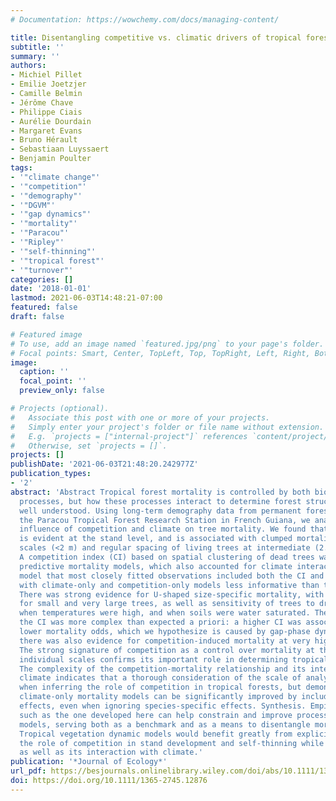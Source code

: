 ```yaml
---
# Documentation: https://wowchemy.com/docs/managing-content/

title: Disentangling competitive vs. climatic drivers of tropical forest mortality
subtitle: ''
summary: ''
authors:
- Michiel Pillet
- Emilie Joetzjer
- Camille Belmin
- Jérôme Chave
- Philippe Ciais
- Aurélie Dourdain
- Margaret Evans
- Bruno Hérault
- Sebastiaan Luyssaert
- Benjamin Poulter
tags:
- '"climate change"'
- '"competition"'
- '"demography"'
- '"DGVM"'
- '"gap dynamics"'
- '"mortality"'
- '"Paracou"'
- '"Ripley"'
- '"self-thinning"'
- '"tropical forest"'
- '"turnover"'
categories: []
date: '2018-01-01'
lastmod: 2021-06-03T14:48:21-07:00
featured: false
draft: false

# Featured image
# To use, add an image named `featured.jpg/png` to your page's folder.
# Focal points: Smart, Center, TopLeft, Top, TopRight, Left, Right, BottomLeft, Bottom, BottomRight.
image:
  caption: ''
  focal_point: ''
  preview_only: false

# Projects (optional).
#   Associate this post with one or more of your projects.
#   Simply enter your project's folder or file name without extension.
#   E.g. `projects = ["internal-project"]` references `content/project/deep-learning/index.md`.
#   Otherwise, set `projects = []`.
projects: []
publishDate: '2021-06-03T21:48:20.242977Z'
publication_types:
- '2'
abstract: 'Abstract Tropical forest mortality is controlled by both biotic and abiotic
  processes, but how these processes interact to determine forest structure is not
  well understood. Using long-term demography data from permanent forest plots at
  the Paracou Tropical Forest Research Station in French Guiana, we analysed the relative
  influence of competition and climate on tree mortality. We found that self-thinning
  is evident at the stand level, and is associated with clumped mortality at smaller
  scales (<2 m) and regular spacing of living trees at intermediate (2.5–7.5 m) scales.
  A competition index (CI) based on spatial clustering of dead trees was used to build
  predictive mortality models, which also accounted for climate interactions. The
  model that most closely fitted observations included both the CI and climatic variables,
  with climate-only and competition-only models less informative than the full model.
  There was strong evidence for U-shaped size-specific mortality, with highest mortality
  for small and very large trees, as well as sensitivity of trees to drought, especially
  when temperatures were high, and when soils were water saturated. The effect of
  the CI was more complex than expected a priori: a higher CI was associated with
  lower mortality odds, which we hypothesize is caused by gap-phase dynamics, but
  there was also evidence for competition-induced mortality at very high CI values.
  The strong signature of competition as a control over mortality at the stand and
  individual scales confirms its important role in determining tropical forest structure.
  The complexity of the competition-mortality relationship and its interaction with
  climate indicates that a thorough consideration of the scale of analysis is needed
  when inferring the role of competition in tropical forests, but demonstrates that
  climate-only mortality models can be significantly improved by including competition
  effects, even when ignoring species-specific effects. Synthesis. Empirical models
  such as the one developed here can help constrain and improve process-based vegetation
  models, serving both as a benchmark and as a means to disentangle mortality processes.
  Tropical vegetation dynamic models would benefit greatly from explicitly considering
  the role of competition in stand development and self-thinning while modelling demography,
  as well as its interaction with climate.'
publication: '*Journal of Ecology*'
url_pdf: https://besjournals.onlinelibrary.wiley.com/doi/abs/10.1111/1365-2745.12876
doi: https://doi.org/10.1111/1365-2745.12876
---
```

